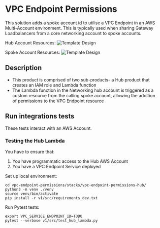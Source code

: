 # VPC Endpoint Permissions

This solution adds a spoke account id to utilise a VPC Endpoint in an AWS Multi-Account environment. This is typically used when sharing Gateway Loadbalancers from a core networking account to spoke accounts.

Hub Account Resources:
![Template Design](operations/vpc-endpoint-permissions/stacks/vpc-endpoint-permissions-hub/v1/vpc-endpoint-permissions-hub.drawio)

Spoke Account Resources:
![Template Design](operations/vpc-endpoint-permissions/stacks/vpc-endpoint-permissions-spoke/v1/vpc-endpoint-permissions-spoke.drawio)

## Description

* This product is comprised of two sub-products- a Hub product that creates an IAM role and Lambda function
* The Lambda function in the Networking hub account is triggered as a custom resource from the calling spoke account, allowing the addition of permissions to the VPC Endpoint resource

## Run integrations tests

These tests interact with an AWS Account.

### Testing the Hub Lambda

You have to ensure that:
1. You have programmatic access to the Hub AWS Account
2. You have a VPC Endpoint Service deployed

Set up local environment:
```
cd vpc-endpoint-permissions/stacks/vpc-endpoint-permissions-hub/
python3 -m venv ./venv
source venv/bin/activate
pip install -r v1/src/requirements_dev.txt
```

Run Pytest tests:
```
export VPC_SERVICE_ENDPOINT_ID=TODO
pytest --verbose v1/src/test_hub_lambda.py
```
